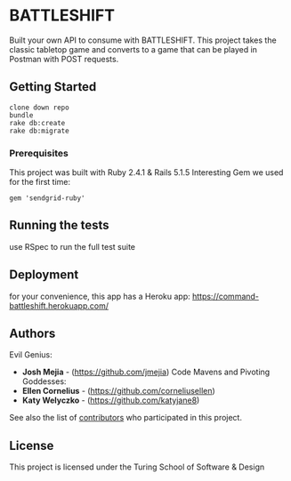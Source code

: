 # BATTLESHIFT
Built your own API to consume with BATTLESHIFT. This project takes the classic tabletop game and converts to a game that can be played in Postman with POST requests.

## Getting Started
```
clone down repo
bundle
rake db:create
rake db:migrate
```

### Prerequisites

This project was built with Ruby 2.4.1 & Rails 5.1.5
Interesting Gem we used for the first time: 
```
gem 'sendgrid-ruby'

```

## Running the tests
use RSpec to run the full test suite 

## Deployment
for your convenience, this app has a Heroku app:
https://command-battleshift.herokuapp.com/

## Authors
Evil Genius: 
* **Josh Mejia** - (https://github.com/jmejia)
Code Mavens and Pivoting Goddesses:
* **Ellen Cornelius** - (https://github.com/corneliusellen)
* **Katy Welyczko** - (https://github.com/katyjane8)

See also the list of [contributors](https://github.com/your/project/contributors) who participated in this project.

## License

This project is licensed under the Turing School of Software & Design

